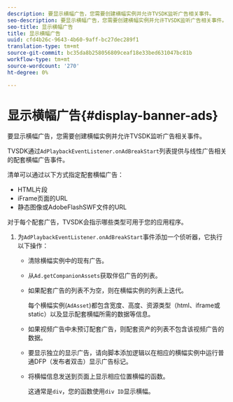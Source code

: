 ```yaml
---
description: 要显示横幅广告，您需要创建横幅实例并允许TVSDK监听广告相关事件。
seo-description: 要显示横幅广告，您需要创建横幅实例并允许TVSDK监听广告相关事件。
seo-title: 显示横幅广告
title: 显示横幅广告
uuid: cfd4b26c-9643-4b60-9aff-bc27dec289f1
translation-type: tm+mt
source-git-commit: bc35da8b258056809ceaf18e33bed631047bc81b
workflow-type: tm+mt
source-wordcount: '270'
ht-degree: 0%

---
```



# 显示横幅广告{#display-banner-ads}

要显示横幅广告，您需要创建横幅实例并允许TVSDK监听广告相关事件。

TVSDK通过`AdPlaybackEventListener.onAdBreakStart`列表提供与线性广告相关的配套横幅广告事件。

清单可以通过以下方式指定配套横幅广告：

* HTML片段
* iFrame页面的URL
* 静态图像或AdobeFlashSWF文件的URL

对于每个配套广告，TVSDK会指示哪些类型可用于您的应用程序。

1. 为`AdPlaybackEventListener.onAdBreakStart`事件添加一个侦听器，它执行以下操作：

   * 清除横幅实例中的现有广告。
   * 从`Ad.getCompanionAssets`获取伴侣广告的列表。
   * 如果配套广告的列表不为空，则在横幅实例的列表上迭代。

      每个横幅实例(`AdAsset`)都包含宽度、高度、资源类型（html、iframe或static）以及显示配套横幅所需的数据等信息。
   * 如果视频广告中未预订配套广告，则配套资产的列表不包含该视频广告的数据。
   * 要显示独立的显示广告，请向脚本添加逻辑以在相应的横幅实例中运行普通DFP（发布者双击）显示广告标记。
   * 将横幅信息发送到页面上显示相应位置横幅的函数。

      这通常是`div`，您的函数使用`div ID`显示横幅。